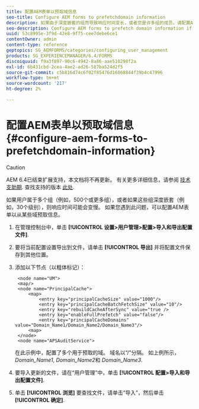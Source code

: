```yaml
---
title: 配置AEM表单以预取域信息
seo-title: Configure AEM forms to prefetchdomain information
description: 如果由于深度嵌套的组而导致响应时间变长，或者您是许多组的成员，请配置AEM表单以预取域信息。
seo-description: Configure AEM forms to prefetch domain information if you experience a slower response time due to deeply nested groups or if you are a member of many groups.
uuid: 53c8995e-3f9d-42e8-9f75-cee7debe6ce1
contentOwner: admin
content-type: reference
geptopics: SG_AEMFORMS/categories/configuring_user_management
products: SG_EXPERIENCEMANAGER/6.4/FORMS
discoiquuid: f9a3f897-90c6-4942-8a86-aae510298f2a
exl-id: 6b431cbd-2cea-4ae2-ad26-587ba524d2f5
source-git-commit: c5b816d74c6f02f85476d16868844f39b4c47996
workflow-type: tm+mt
source-wordcount: '217'
ht-degree: 2%

---
```


# 配置AEM表单以预取域信息 {#configure-aem-forms-to-prefetchdomain-information}

>[!CAUTION]
>
>AEM 6.4已结束扩展支持，本文档将不再更新。 有关更多详细信息，请参阅 [技术支助期](https://helpx.adobe.com/cn/support/programs/eol-matrix.html). 查找支持的版本 [此处](https://experienceleague.adobe.com/docs/).

如果用户属于多个组（例如，500个或更多组），或者如果这些组深度嵌套（例如，30个级别），则响应时间可能会变慢。 如果您遇到此问题，可以配置AEM表单以从某些域预取信息。

1. 在管理控制台中，单击 **[!UICONTROL 设置>用户管理>配置>导入和导出配置文件]**.
1. 要将当前配置设置导出到文件，请单击 **[!UICONTROL 导出]** 并将配置文件保存到其他位置。
1. 添加以下节点（以粗体标记）：

   ```as3
    <node name="UM"> 
    <map/>  
    <node name="PrincipalCache"> 
        <map> 
            <entry key="principalCacheSize" value="1000"/> 
            <entry key="principalCacheBatchFetchSize" value="10"/> 
            <entry key="rebuildCacheAfterSync" value="true /> 
            <entry key="enableFullPrefetch" value="false"/> 
            <entry key="principalCacheDomains" value="Domain_Name1/Domain_Name2/Domain_Name3"/> 
        <map> 
    </node> 
    <node name="APSAuditService">
   ```

   在此示例中，配置了多个用于预取的域。 域名以“/”分隔。 如上例所示， *Domain_Name1*, *Domain_Name2*&#x200B;和 *Domain_Name3*.

1. 要导入更新的文件，请在“用户管理”中，单击 **[!UICONTROL 配置>导入和导出配置文件]**.
1. 单击 **[!UICONTROL 浏览]** 要查找文件，请单击“导入”，然后单击 **[!UICONTROL 确定]**.
